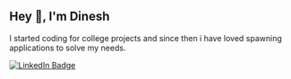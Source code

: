 <h2>Hey 👋, I'm Dinesh</h2>
<p>I started coding for college projects and since then i have loved spawning applications to solve my needs.</p>
<p><a href="https://www.linkedin.com/in/dineshzstp/"><img src="https://img.shields.io/badge/-@serbis-0077B5?style=flat-square&amp;labelColor=0077B5&amp;logo=LinkedIn&amp;link=https://www.linkedin.com/in/dineshzstp/" alt="LinkedIn Badge"></a></p>

